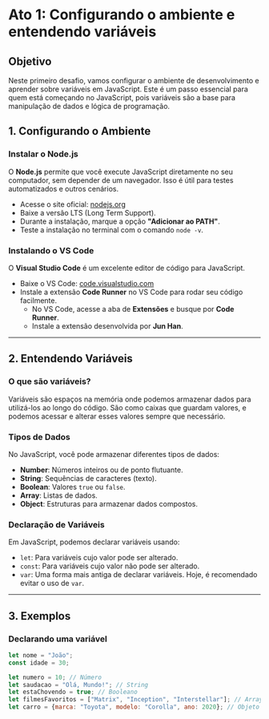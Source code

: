 # Ato 1: Configurando o ambiente e entendendo variáveis

## Objetivo

Neste primeiro desafio, vamos configurar o ambiente de desenvolvimento e aprender sobre variáveis em JavaScript. Este é um passo essencial para quem está começando no JavaScript, pois variáveis são a base para manipulação de dados e lógica de programação.

## 1. Configurando o Ambiente

### Instalar o Node.js
O **Node.js** permite que você execute JavaScript diretamente no seu computador, sem depender de um navegador. Isso é útil para testes automatizados e outros cenários.

- Acesse o site oficial: [nodejs.org](https://nodejs.org)
- Baixe a versão LTS (Long Term Support).
- Durante a instalação, marque a opção **"Adicionar ao PATH"**.
- Teste a instalação no terminal com o comando `node -v`.

### Instalando o VS Code
O **Visual Studio Code** é um excelente editor de código para JavaScript.

- Baixe o VS Code: [code.visualstudio.com](https://code.visualstudio.com)
- Instale a extensão **Code Runner** no VS Code para rodar seu código facilmente.
  - No VS Code, acesse a aba de **Extensões** e busque por **Code Runner**.
  - Instale a extensão desenvolvida por **Jun Han**.

---

## 2. Entendendo Variáveis

### O que são variáveis?
Variáveis são espaços na memória onde podemos armazenar dados para utilizá-los ao longo do código. São como caixas que guardam valores, e podemos acessar e alterar esses valores sempre que necessário.

### Tipos de Dados
No JavaScript, você pode armazenar diferentes tipos de dados:
- **Number**: Números inteiros ou de ponto flutuante.
- **String**: Sequências de caracteres (texto).
- **Boolean**: Valores `true` ou `false`.
- **Array**: Listas de dados.
- **Object**: Estruturas para armazenar dados compostos.


### Declaração de Variáveis
Em JavaScript, podemos declarar variáveis usando:
- `let`: Para variáveis cujo valor pode ser alterado.
- `const`: Para variáveis cujo valor não pode ser alterado.
- `var`: Uma forma mais antiga de declarar variáveis. Hoje, é recomendado evitar o uso de `var`.


---

## 3. Exemplos

### Declarando uma variável
```javascript
let nome = "João";
const idade = 30;

let numero = 10; // Número
let saudacao = "Olá, Mundo!"; // String
let estaChovendo = true; // Booleano
let filmesFavoritos = ["Matrix", "Inception", "Interstellar"]; // Array
let carro = {marca: "Toyota", modelo: "Corolla", ano: 2020}; // Objeto

